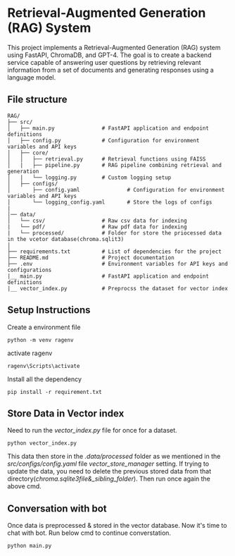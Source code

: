 # Retrieval-Augmented Generation (RAG) System

This project implements a Retrieval-Augmented Generation (RAG) system using FastAPI, ChromaDB, and GPT-4. The goal is to create a backend service capable of answering user questions by retrieving relevant information from a set of documents and generating responses using a language model.

## File structure

    RAG/
    ├── src/
    │   ├── main.py               # FastAPI application and endpoint definitions
    │   ├── config.py             # Configuration for environment variables and API keys
    │   ├── core/
    │   │   ├── retrieval.py      # Retrieval functions using FAISS
    │   |   ├── pipeline.py       # RAG pipeline combining retrieval and generation
    │   |   └── logging.py        # Custom logging setup
    │   ├── configs/
    │       ├── config.yaml               # Configuration for environment variables and API keys
    │       └── logging_config.yaml       # Store the logs of configs
    |
    │── data/
    │   └── csv/                  # Raw csv data for indexing
    |   └── pdf/                  # Raw pdf data for indexing
    |   └── processed/            # Folder for store the priocessed data in the vcetor database(chroma.sqlit3)
    │
    ├── requirements.txt          # List of dependencies for the project
    ├── README.md                 # Project documentation
    ├── .env                      # Environment variables for API keys and configurations
    |__ main.py                   # FastAPI application and endpoint definitions
    |__ vector_index.py           # Preprocss the dataset for vector index

## Setup Instructions

Create a environment file

    python -m venv ragenv

activate ragenv

    ragenv\Scripts\activate

Install all the dependency

    pip install -r requirement.txt

## Store Data in Vector index

Need to run the _vector_index.py_ file for once for a dataset.

    python vector_index.py

This data then store in the _.data/processed_ folder as we mentioned in the _src/configs/config.yaml_ file _vector_store_manager_ setting. If trying to update the data, you need to delete the previous stored data from that directory(_chroma.sqlite3*file*&\_sibling_folder_).
Then run once again the above cmd.

## Conversation with bot

Once data is preprocessed & stored in the vector database. Now it's time to chat with bot. Run below cmd to continue converstation.

    python main.py
